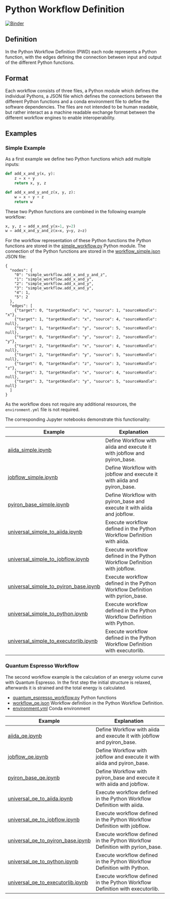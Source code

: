 # Python Workflow Definition
[![Binder](https://mybinder.org/badge_logo.svg)](https://mybinder.org/v2/gh/pyiron-dev/python-workflow-definition/HEAD)

## Definition
In the Python Workflow Definition (PWD) each node represents a Python function, with the edges defining the connection 
between input and output of the different Python functions. 

## Format
Each workflow consists of three files, a Python module which defines the individual Pythons, a JSON file which defines
the connections between the different Python functions and a conda environment file to define the software dependencies.
The files are not intended to be human readable, but rather interact as a machine readable exchange format between the 
different workflow engines to enable interoperability. 

## Examples
### Simple Example 
As a first example we define two Python functions which add multiple inputs: 
```python
def add_x_and_y(x, y):
    z = x + y
    return x, y, z

def add_x_and_y_and_z(x, y, z):
    w = x + y + z
    return w
```
These two Python functions are combined in the following example workflow:
```python
x, y, z = add_x_and_y(x=1, y=2)
w = add_x_and_y_and_z(x=x, y=y, z=z)
```
For the workflow representation of these Python functions the Python functions are stored in the [simple_workflow.py](simple_workflow.py)
Python module. The connection of the Python functions are stored in the [workflow_simple.json](workflow_simple.json) 
JSON file:
```
{
  "nodes": {
    "0": "simple_workflow.add_x_and_y_and_z",
    "1": "simple_workflow.add_x_and_y",
    "2": "simple_workflow.add_x_and_y",
    "3": "simple_workflow.add_x_and_y",
    "4": 1,
    "5": 2
  },
  "edges": [
    {"target": 0, "targetHandle": "x", "source": 1, "sourceHandle": "x"},
    {"target": 1, "targetHandle": "x", "source": 4, "sourceHandle": null},
    {"target": 1, "targetHandle": "y", "source": 5, "sourceHandle": null},
    {"target": 0, "targetHandle": "y", "source": 2, "sourceHandle": "y"},
    {"target": 2, "targetHandle": "x", "source": 4, "sourceHandle": null},
    {"target": 2, "targetHandle": "y", "source": 5, "sourceHandle": null},
    {"target": 0, "targetHandle": "z", "source": 3, "sourceHandle": "z"},
    {"target": 3, "targetHandle": "x", "source": 4, "sourceHandle": null},
    {"target": 3, "targetHandle": "y", "source": 5, "sourceHandle": null}
  ]
}
```
As the workflow does not require any additional resources, the `environment.yml` file is not required. 

The corresponding Jupyter notebooks demonstrate this functionality:

| Example                                                                        | Explanation                                                                  | 
|--------------------------------------------------------------------------------|------------------------------------------------------------------------------|
| [aiida_simple.ipynb](aiida_simple.ipynb)                                       | Define Workflow with aiida and execute it with jobflow and pyiron_base.      |
| [jobflow_simple.ipynb](jobflow_simple.ipynb)                                   | Define Workflow with jobflow and execute it with aiida and pyiron_base.      |
| [pyiron_base_simple.ipynb](pyiron_base_simple.ipynb)                           | Define Workflow with pyiron_base and execute it with aiida and jobflow.      |
| [universal_simple_to_aiida.ipynb](universal_simple_to_aiida.ipynb)             | Execute workflow defined in the Python Workflow Definition with aiida.       |
| [universal_simple_to_jobflow.ipynb](universal_simple_to_jobflow.ipynb)         | Execute workflow defined in the Python Workflow Definition with jobflow.     |
| [universal_simple_to_pyiron_base.ipynb](universal_simple_to_pyiron_base.ipynb) | Execute workflow defined in the Python Workflow Definition with pyrion_base. |
| [universal_simple_to_python.ipynb](universal_simple_to_python.ipynb)           | Execute workflow defined in the Python Workflow Definition with Python.      |
| [universal_simple_to_executorlib.ipynb](universal_simple_to_executorlib.ipynb) | Execute workflow defined in the Python Workflow Definition with executorlib. |

### Quantum Espresso Workflow
The second workflow example is the calculation of an energy volume curve with Quantum Espresso. In the first step the 
initial structure is relaxed, afterwards it is strained and the total energy is calculated. 
* [quantum_espresso_workflow.py](quantum_espresso_workflow.py) Python functions 
* [workflow_qe.json](workflow_qe.json) Workflow definition in the Python Workflow Definition.
* [environment.yml](environment.yml) Conda environment

| Example                                                                | Explanation                                                                  | 
|------------------------------------------------------------------------|------------------------------------------------------------------------------|
| [aiida_qe.ipynb](aiida_qe.ipynb)                                       | Define Workflow with aiida and execute it with jobflow and pyiron_base.      |
| [jobflow_qe.ipynb](jobflow_qe.ipynb)                                   | Define Workflow with jobflow and execute it with aiida and pyiron_base.      |
| [pyiron_base_qe.ipynb](pyiron_base_qe.ipynb)                           | Define Workflow with pyiron_base and execute it with aiida and jobflow.      |
| [universal_qe_to_aiida.ipynb](universal_qe_to_aiida.ipynb)             | Execute workflow defined in the Python Workflow Definition with aiida.       |
| [universal_qe_to_jobflow.ipynb](universal_qe_to_jobflow.ipynb)         | Execute workflow defined in the Python Workflow Definition with jobflow.     |
| [universal_qe_to_pyiron_base.ipynb](universal_qe_to_pyiron_base.ipynb) | Execute workflow defined in the Python Workflow Definition with pyrion_base. |
| [universal_qe_to_python.ipynb](universal_qe_to_python.ipynb)           | Execute workflow defined in the Python Workflow Definition with Python.      |
| [universal_qe_to_executorlib.ipynb](universal_qe_to_executorlib.ipynb) | Execute workflow defined in the Python Workflow Definition with executorlib. |